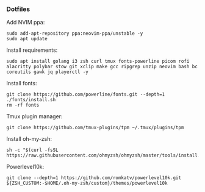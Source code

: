 ### Dotfiles

Add NVIM ppa:
```
sudo add-apt-repository ppa:neovim-ppa/unstable -y
sudo apt update
```

Install requirements: 
``` 
sudo apt install golang i3 zsh curl tmux fonts-powerline picom rofi alacritty polybar stow git xclip make gcc ripgrep unzip neovim bash bc coreutils gawk jq playerctl -y
```

Install fonts: 
```
git clone https://github.com/powerline/fonts.git --depth=1
./fonts/install.sh
rm -rf fonts
```

Tmux plugin manager: 
```
git clone https://github.com/tmux-plugins/tpm ~/.tmux/plugins/tpm
```

Install oh-my-zsh:
```
sh -c "$(curl -fsSL https://raw.githubusercontent.com/ohmyzsh/ohmyzsh/master/tools/install.sh)"
```

Powerlevel10k:
``` 
git clone --depth=1 https://github.com/romkatv/powerlevel10k.git ${ZSH_CUSTOM:-$HOME/.oh-my-zsh/custom}/themes/powerlevel10k
```

